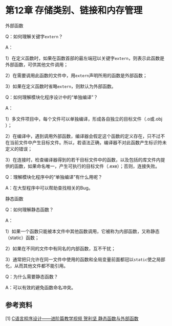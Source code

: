 # 第12章 存储类别、链接和内存管理

外部函数

Q：如何理解关键字`extern`？

A：

1）在定义函数时，如果在函数首部的最左端冠以关键字`extern`，则表示此函数是外部函数，可供其他文件调用；

2）在需要调用此函数的文件中，用`extern`声明所用的函数是外部函数；

3）如果在定义函数时省略`extern`，则默认为外部函数。

Q：如何理解模块化程序设计中的“单独编译”？

A：

1）多文件项目中，每个文件可以单独编译，形成各自独立的目标文件（.o或.obj ）；

2）在编译中，遇到调用外部函数，编译器会假定这个函数的定义存在，只不过不在当前文件中产生目标文件。所以，若语法正确，编译器不对此函数产生标识符未定义的错误；

3）在连接时，检查编译器得到的若干目标文件中的函数，以及包括的库文件内提供的函数，如果命名唯一，产生可执行的目标文件（.exe）；否则，连接失败。

Q：理解模块化程序中的“单独编译”有什么用呢？

A：在大型程序中可以帮助查找相关的Bug。

静态函数

Q：如何理解静态函数？

A：

1）如果一个函数只能被本文件中其他函数调用，它被称为内部函数，又称静态（static）函数；

2）如果在不同的文件中有同名的内部函数，互不干扰；

3）通常把只允许在同一文件中使用的函数和全局变量前面都冠以`static`使之局部化，从而其他文件都不能引用。

Q：为什么需要静态函数？

A：可以有效的避免函数命名冲突。



## 参考资料

[1] [C语言程序设计——进阶篇教学视频 贺利坚 静态函数与外部函数](https://edu.csdn.net/course/play/504/5812)